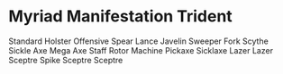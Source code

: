 # Myriad Manifestation Trident

Standard
Holster
Offensive
Spear
Lance
Javelin
Sweeper
Fork
Scythe
Sickle
Axe
Mega Axe
Staff
Rotor
Machine
Pickaxe
Sicklaxe
Lazer
Lazer Sceptre
Spike Sceptre
Sceptre